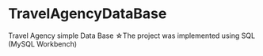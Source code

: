 # TravelAgencyDataBase
Travel Agency simple Data Base
☆The project was implemented using SQL (MySQL Workbench)
